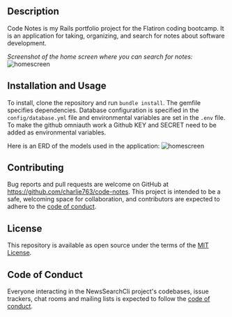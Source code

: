 ## Description
Code Notes is my Rails portfolio project for the Flatiron coding bootcamp. It is an application for taking, organizing, and search for notes about software development.  

*Screenshot of the home screen where you can search for notes:*
![homescreen](http://drive.google.com/uc?export=view&id=1uI1dgXGcIa8jN49emCgQnpUr8wS9f6xW)

## Installation and Usage
To install, clone the repository and run `bundle install`. The gemfile specifies dependencies. Database configuration is specified in the `config/database.yml` file and environmental variables are set in the `.env` file. To make the github omniauth work a Github KEY and SECRET need to be added as environmental variables.

Here is an ERD of the models used in the application:
![homescreen](https://drive.google.com/uc?export=view&id=1hSrFDUvPk4mj7UBNQY5f4UI5dQ1cUJak)

## Contributing
Bug reports and pull requests are welcome on GitHub at https://github.com/charlie763/code-notes. This project is intended to be a safe, welcoming space for collaboration, and contributors are expected to adhere to the [code of conduct](https://github.com/charlie763/code-notes/blob/master/CODE_OF_CONDUCT.md).

## License
This repository is available as open source under the terms of the [MIT License](https://opensource.org/licenses/MIT).

## Code of Conduct
Everyone interacting in the NewsSearchCli project's codebases, issue trackers, chat rooms and mailing lists is expected to follow the [code of conduct](https://github.com/charlie763/code-notes/blob/master/CODE_OF_CONDUCT.md).




